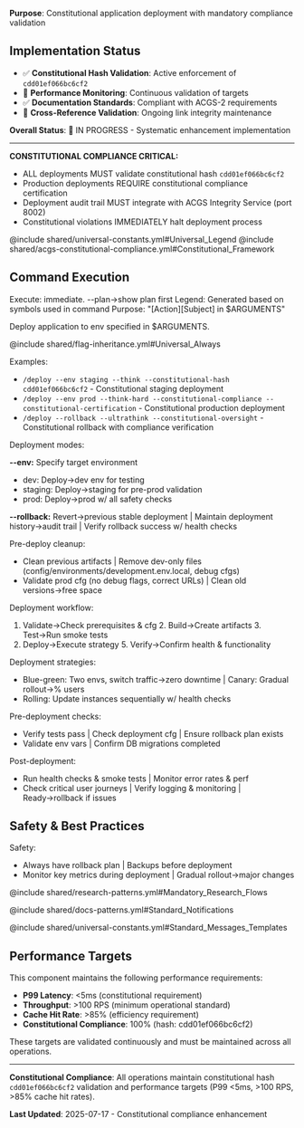 **Purpose**: Constitutional application deployment with mandatory compliance validation


## Implementation Status

- ✅ **Constitutional Hash Validation**: Active enforcement of `cdd01ef066bc6cf2`
- 🔄 **Performance Monitoring**: Continuous validation of targets
- ✅ **Documentation Standards**: Compliant with ACGS-2 requirements
- 🔄 **Cross-Reference Validation**: Ongoing link integrity maintenance

**Overall Status**: 🔄 IN PROGRESS - Systematic enhancement implementation

---

**CONSTITUTIONAL COMPLIANCE CRITICAL:**
- ALL deployments MUST validate constitutional hash `cdd01ef066bc6cf2` 
- Production deployments REQUIRE constitutional compliance certification
- Deployment audit trail MUST integrate with ACGS Integrity Service (port 8002)
- Constitutional violations IMMEDIATELY halt deployment process

@include shared/universal-constants.yml#Universal_Legend
@include shared/acgs-constitutional-compliance.yml#Constitutional_Framework

## Command Execution
Execute: immediate. --plan→show plan first
Legend: Generated based on symbols used in command
Purpose: "[Action][Subject] in $ARGUMENTS"

Deploy application to env specified in $ARGUMENTS.

@include shared/flag-inheritance.yml#Universal_Always

Examples:
- `/deploy --env staging --think --constitutional-hash cdd01ef066bc6cf2` - Constitutional staging deployment
- `/deploy --env prod --think-hard --constitutional-compliance --constitutional-certification` - Constitutional production deployment
- `/deploy --rollback --ultrathink --constitutional-oversight` - Constitutional rollback with compliance verification

Deployment modes:

**--env:** Specify target environment
- dev: Deploy→dev env for testing
- staging: Deploy→staging for pre-prod validation  
- prod: Deploy→prod w/ all safety checks

**--rollback:** Revert→previous stable deployment | Maintain deployment history→audit trail | Verify rollback success w/ health checks

Pre-deploy cleanup:
- Clean previous artifacts | Remove dev-only files (config/environments/development.env.local, debug cfgs)
- Validate prod cfg (no debug flags, correct URLs) | Clean old versions→free space

Deployment workflow:
1. Validate→Check prerequisites & cfg 2. Build→Create artifacts 3. Test→Run smoke tests
4. Deploy→Execute strategy 5. Verify→Confirm health & functionality

Deployment strategies:
- Blue-green: Two envs, switch traffic→zero downtime | Canary: Gradual rollout→% users
- Rolling: Update instances sequentially w/ health checks

Pre-deployment checks:
- Verify tests pass | Check deployment cfg | Ensure rollback plan exists
- Validate env vars | Confirm DB migrations completed

Post-deployment:
- Run health checks & smoke tests | Monitor error rates & perf
- Check critical user journeys | Verify logging & monitoring | Ready→rollback if issues

## Safety & Best Practices

Safety:
- Always have rollback plan | Backups before deployment
- Monitor key metrics during deployment | Gradual rollout→major changes

@include shared/research-patterns.yml#Mandatory_Research_Flows

@include shared/docs-patterns.yml#Standard_Notifications

@include shared/universal-constants.yml#Standard_Messages_Templates


## Performance Targets

This component maintains the following performance requirements:

- **P99 Latency**: <5ms (constitutional requirement)
- **Throughput**: >100 RPS (minimum operational standard)
- **Cache Hit Rate**: >85% (efficiency requirement)
- **Constitutional Compliance**: 100% (hash: cdd01ef066bc6cf2)

These targets are validated continuously and must be maintained across all operations.

---

**Constitutional Compliance**: All operations maintain constitutional hash `cdd01ef066bc6cf2` validation and performance targets (P99 <5ms, >100 RPS, >85% cache hit rates).

**Last Updated**: 2025-07-17 - Constitutional compliance enhancement
